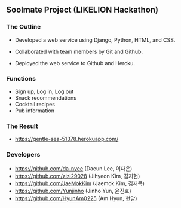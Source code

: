 ## Soolmate Project (LIKELION Hackathon)
### The Outline
* Developed a web service using Django, Python, HTML, and CSS.

* Collaborated with team members by Git and Github.

* Deployed the web service to Github and Heroku.

### Functions
- Sign up, Log in, Log out
- Snack recommendations
- Cocktail recipes
- Pub information

### The Result
- https://gentle-sea-51378.herokuapp.com/

### Developers
- https://github.com/da-nyee (Daeun Lee, 이다은)
- https://github.com/zizi29028 (Jihyeon Kim, 김지현)
- https://github.com/JaeMokKim (Jaemok Kim, 김재목)
- https://github.com/Yunjinho (Jinho Yun, 윤진호)
- https://github.com/HyunAm0225 (Am Hyun, 현암)